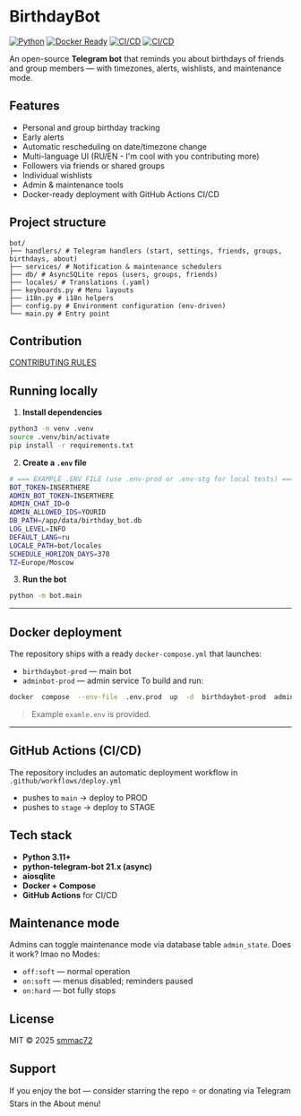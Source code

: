 
# BirthdayBot

[![Python](https://img.shields.io/badge/python-3.11%2B-blue.svg?logo=python&logoColor=white)](https://www.python.org/) [![Docker Ready](https://img.shields.io/badge/docker-ready-2496ED?logo=docker&logoColor=white)](https://www.docker.com/)
[![CI/CD](https://github.com/smmac72/birthdaybot/actions/workflows/docker.yml/badge.svg)](https://github.com/smmac72/birthdaybot/actions) [![CI/CD](https://github.com/smmac72/birthdaybot/actions/workflows/deploy.yml/badge.svg)](https://github.com/smmac72/birthdaybot/actions) 

An open-source **Telegram bot** that reminds you about birthdays of friends and group members — with timezones, alerts, wishlists, and maintenance mode.

## Features
- Personal and group birthday tracking
- Early alerts
- Automatic rescheduling on date/timezone change
- Multi-language UI (RU/EN - I'm cool with you contributing more)
- Followers via friends or shared groups
- Individual wishlists
- Admin & maintenance tools
- Docker-ready deployment with GitHub Actions CI/CD

## Project structure
```
bot/
├── handlers/ # Telegram handlers (start, settings, friends, groups, birthdays, about)
├── services/ # Notification & maintenance schedulers
├── db/ # AsyncSQLite repos (users, groups, friends)
├── locales/ # Translations (.yaml)
├── keyboards.py # Menu layouts
├── i18n.py # i18n helpers
├── config.py # Environment configuration (env-driven)
└── main.py # Entry point

```
## Contribution
[CONTRIBUTING RULES](CONTRIBUTING.md)

## Running locally
1.  **Install dependencies**
```bash
python3 -m venv .venv
source .venv/bin/activate
pip install -r requirements.txt
```
2.  **Create a `.env` file**
```bash
# === EXAMPLE .ENV FILE (use .env-prod or .env-stg for local tests) ===
BOT_TOKEN=INSERTHERE
ADMIN_BOT_TOKEN=INSERTHERE
ADMIN_CHAT_ID=0
ADMIN_ALLOWED_IDS=YOURID
DB_PATH=/app/data/birthday_bot.db
LOG_LEVEL=INFO
DEFAULT_LANG=ru
LOCALE_PATH=bot/locales
SCHEDULE_HORIZON_DAYS=370
TZ=Europe/Moscow
```
3.  **Run the bot**
```bash
python -m bot.main
```
---
## Docker deployment
The repository ships with a ready `docker-compose.yml` that launches:
-  `birthdaybot-prod` — main bot
-  `adminbot-prod` — admin service
To build and run:
```bash
docker  compose  --env-file  .env.prod  up  -d  birthdaybot-prod  adminbot-prod
```
> Example `examle.env` is provided.
---
## GitHub Actions (CI/CD)
The repository includes an automatic deployment workflow in
`.github/workflows/deploy.yml`
- pushes to `main` → deploy to PROD
- pushes to `stage` → deploy to STAGE

## Tech stack
-  **Python 3.11+**
-  **python-telegram-bot 21.x (async)**
-  **aiosqlite**
-  **Docker + Compose**
-  **GitHub Actions** for CI/CD

## Maintenance mode
Admins can toggle maintenance mode via database table `admin_state`.
Does it work? lmao no
Modes:
-  `off:soft` — normal operation
-  `on:soft` — menus disabled; reminders paused
-  `on:hard` — bot fully stops

## License
MIT © 2025 [smmac72](https://github.com/smmac72)

## Support
If you enjoy the bot — consider starring the repo ⭐
or donating via Telegram Stars in the About menu!